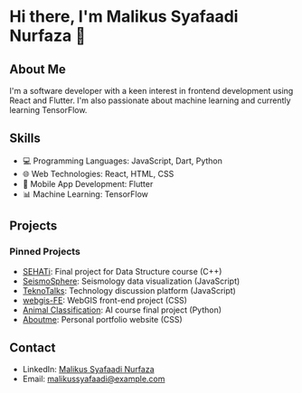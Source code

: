 # Hi there, I'm Malikus Syafaadi Nurfaza 👋

## About Me
I'm a software developer with a keen interest in frontend development using React and Flutter. I'm also passionate about machine learning and currently learning TensorFlow.

## Skills
- 💻 Programming Languages: JavaScript, Dart, Python
- 🌐 Web Technologies: React, HTML, CSS
- 📱 Mobile App Development: Flutter
- 📊 Machine Learning: TensorFlow

## Projects
### Pinned Projects
- [SEHATi](https://github.com/Malikusfz/SEHATi): Final project for Data Structure course (C++)
- [SeismoSphere](https://github.com/Malikusfz/SeismoSphere): Seismology data visualization (JavaScript)
- [TeknoTalks](https://github.com/Malikusfz/TeknoTalks): Technology discussion platform (JavaScript)
- [webgis-FE](https://github.com/fathaaa/webgis-FE): WebGIS front-end project (CSS)
- [Animal Classification](https://github.com/GirasArya/Animal-Classification): AI course final project (Python)
- [Aboutme](https://github.com/Malikusfz/Aboutme): Personal portfolio website (CSS)

## Contact
- LinkedIn: [Malikus Syafaadi Nurfaza](https://www.linkedin.com/in/malikussyafaadinurfaza/)
- Email: [malikussyafaadi@example.com](mailto:malikussyafaadinurfaza@gmail.com)
